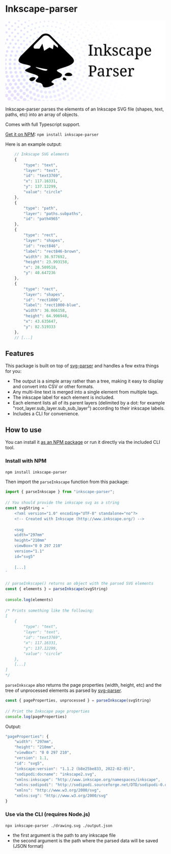 # Inkscape-parser

![Inkscape-parser banner](/docs/banner.png)

Inkscape-parser parses the elements of an Inkscape SVG file (shapes, text, paths, etc) into an array of objects.

Comes with full Typescript support.

[Get it on NPM](https://www.npmjs.com/package/inkscape-parser): `npm install inkscape-parser`

Here is an example output:

```js
    // Inkscape SVG elements
    {
        "type": "text",
        "layer": "text",
        "id": "text3769",
        "x": 117.16331,
        "y": 137.12299,
        "value": "circle"
    },
    {
        "type": "path",
        "layer": "paths.subpaths",
        "id": "path4965"
    },
    {
        "type": "rect",
        "layer": "shapes",
        "id": "rect846",
        "label": "rect846-brown",
        "width": 36.977692,
        "height": 23.993158,
        "x": 28.509518,
        "y": 40.647236
    },
    {
        "type": "rect",
        "layer": "shapes",
        "id": "rect1000",
        "label": "rect1000-blue",
        "width": 36.066158,
        "height": 64.996948,
        "x": 43.635647,
        "y": 82.519333
    },
    // [...]
```

## Features

This package is built on top of [svg-parser](https://github.com/Rich-Harris/svg-parser) and handles a few extra things for you:

* The output is a simple array rather than a tree, making it easy to display and convert into CSV or other formats.
* Any multi-line text is merged into a single element from multiple <tspan> tags.
* The inkscape label for each element is included.
* Each element lists all of its parent layers (delimited by a dot: for example "root_layer.sub_layer.sub_sub_layer") according to their inkscape labels.
* Includes a CLI for convenience.

## How to use

You can install it [as an NPM package](https://www.npmjs.com/package/inkscape-parser) or run it directly via the included CLI tool.

### Install with NPM

`npm install inkscape-parser`

Then import the `parseInkscape` function from this package:

```js
import { parseInkscape } from "inkscape-parser";

// You should provide the inkscape svg as a string
const svgString = `
    <?xml version="1.0" encoding="UTF-8" standalone="no"?>
    <!-- Created with Inkscape (http://www.inkscape.org/) -->

    <svg
    width="297mm"
    height="210mm"
    viewBox="0 0 297 210"
    version="1.1"
    id="svg5"

    [...]
`

// parseInkscape() returns an object with the parsed SVG elements
const { elements } = parseInkscape(svgString)

console.log(elements)

/* Prints something like the following:
[
    {
        "type": "text",
        "layer": "text",
        "id": "text3769",
        "x": 117.16331,
        "y": 137.12299,
        "value": "circle"
    },
    [...]
]
*/
```

`parseInkscape` also returns the page properties (width, height, etc) and the tree of unprocessed elements as parsed by [svg-parser](https://github.com/Rich-Harris/svg-parser).

```js
const { pageProperties, unprocessed } = parseInkscape(svgString)

// Print the Inkscape page properties
console.log(pageProperties)
```

Output:

```js
"pageProperties": {
    "width": "297mm",
    "height": "210mm",
    "viewBox": "0 0 297 210",
    "version": 1.1,
    "id": "svg5",
    "inkscape:version": "1.1.2 (b8e25be833, 2022-02-05)",
    "sodipodi:docname": "inkscape2.svg",
    "xmlns:inkscape": "http://www.inkscape.org/namespaces/inkscape",
    "xmlns:sodipodi": "http://sodipodi.sourceforge.net/DTD/sodipodi-0.dtd",
    "xmlns": "http://www.w3.org/2000/svg",
    "xmlns:svg": "http://www.w3.org/2000/svg"
}
```

### Use via the CLI (requires Node.js)

`npx inkscape-parser ./drawing.svg ./output.json`

* the first argument is the path to any inkscape file
* the second argument is the path where the parsed data will be saved (JSON format)